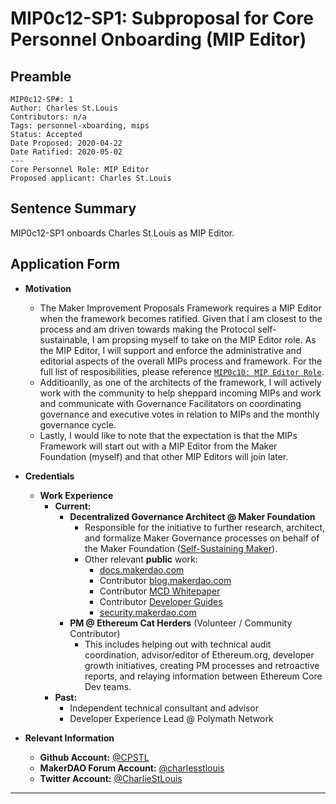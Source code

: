 # MIP0c12-SP1: Subproposal for Core Personnel Onboarding (MIP Editor) 

## Preamble
```
MIP0c12-SP#: 1
Author: Charles St.Louis
Contributors: n/a
Tags: personnel-xboarding, mips
Status: Accepted
Date Proposed: 2020-04-22
Date Ratified: 2020-05-02
---
Core Personnel Role: MIP Editor
Proposed applicant: Charles St.Louis
```

## Sentence Summary
MIP0c12-SP1 onboards Charles St.Louis as MIP Editor.

## Application Form
    
- **Motivation**
    - The Maker Improvement Proposals Framework requires a MIP Editor when the framework becomes ratified. Given that I am closest to the process and am driven towards making the Protocol self-sustainable, I am propsing myself to take on the MIP Editor role. As the MIP Editor, I will support and enforce the administrative and editorial aspects of the overall MIPs process and framework. For the full list of resposibilities, please reference [`MIP0c10: MIP Editor Role`](https://github.com/makerdao/mips/blob/master/MIP0/mip0.md#mip0c10-mip-editor-role).
    - Additioanlly, as one of the architects of the framework, I will actively work with the community to help sheppard incoming MIPs and work and communicate with Governance Facilitators on coordinating governance and executive votes in relation to MIPs and the monthly governance cycle.
    - Lastly, I would like to note that the expectation is that the MIPs Framework will start out with a MIP Editor from the Maker Foundation (myself) and that other MIP Editors will join later.
    
- **Credentials**
	- **Work Experience**
		- **Current:** 
			- **Decentralized Governance Architect @ Maker Foundation**
				- Responsible for the initiative to further research, architect, and formalize Maker Governance processes on behalf of the Maker Foundation ([Self-Sustaining Maker](https://forum.makerdao.com/t/the-maker-foundation-s-vision-of-a-self-sustaining-makerdao-initiation-of-maker-improvement-proposals-mips-framework/1882)).
				- Other relevant **public** work: 
					- [docs.makerdao.com](http://docs.makerdao.com/)
					- Contributor [blog.makerdao.com](https://blog.makerdao.com/)
					- Contributor [MCD Whitepaper](https://makerdao.com/en/whitepaper) 
					- Contributor [Developer Guides](https://github.com/makerdao/developerguides) 
					- [security.makerdao.com](http://security.makerdoa.com/)
			- **PM @ Ethereum Cat Herders** (Volunteer / Community Contributor) 
				- This includes helping out with technical audit coordination, advisor/editor of Ethereum.org, developer growth initiatives, creating PM processes and retroactive reports, and relaying information between Ethereum Core Dev teams.
		- **Past:** 
		    - Independent technical consultant and advisor
			- Developer Experience Lead @ Polymath Network


- **Relevant Information**
    - **Github Account:** [@CPSTL](https://github.com/CPSTL)
    - **MakerDAO Forum Account:** [@charlesstlouis](https://forum.makerdao.com/u/charlesstlouis/summary)
    - **Twitter Account:** [@CharlieStLouis](https://twitter.com/CharlieStLouis)
---
